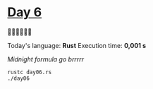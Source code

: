 # [Day 6](https://adventofcode.com/2023/day/6) 
:gift::gift::gift::gift::gift::gift:

Today's language: **Rust**
Execution time: **0,001 s**

*Midnight formula go brrrrr*

```shell
rustc day06.rs
./day06
```
<!-- quadratic formula go *brrr* -->
